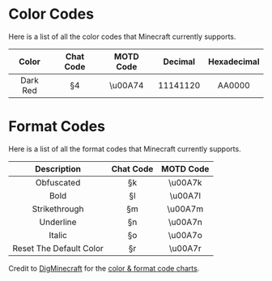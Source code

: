 # Color Codes

Here is a list of all the color codes that Minecraft currently supports.

| Color       | Chat Code	| MOTD Code	| Decimal	 | Hexadecimal |
| :---:       | :---:     | :---:     | :---:    | :---:       |
| Dark Red    | §4	      | \u00A74	  | 11141120 | AA0000      |

# Format Codes

Here is a list of all the format codes that Minecraft currently supports.

| Description             | Chat Code | MOTD Code |
| :---:                   | :---:     | :---:     |
| Obfuscated	            | §k        | \u00A7k   |
| Bold                    | §l	      | \u00A7l   |
| Strikethrough	          | §m	      | \u00A7m   |
| Underline               | §n	      |	\u00A7n   |
| Italic                  | §o        | \u00A7o   |
| Reset The Default Color	| §r        | \u00A7r   |

Credit to [DigMinecraft](https://www.digminecraft.com/) for the [color & format code charts](https://www.digminecraft.com/lists/color_list_pc.php).

